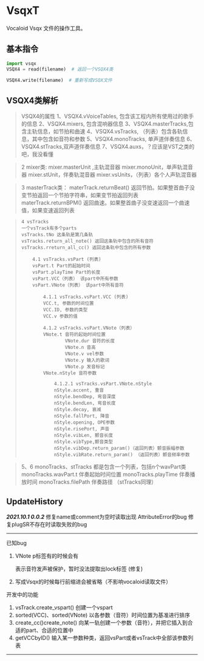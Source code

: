 # VsqxT

Vocaloid Vsqx 文件的操作工具。

## 基本指令

```python
import vsqx
VSQX4 = read(filename)  # 返回一个VSQX4类
```

```python
VSQX4.write(filename)  # 重新写成VSQX文件
```

## VSQX4类解析

> VSQX4的属性
> 1、VSQX4.vVoiceTables, 包含该工程内所有使用过的歌手的信息
> 2、VSQX4.mixers, 包含混响器信息
> 3、VSQX4.masterTracks,包含主轨信息，如节拍和曲速
> 4、VSQX4.vsTracks, （列表）包含各轨信息，其中包含如音符和参数
> 5、VSQX4.monoTracks, 单声道伴奏信息
> 6、VSQX4.stTracks,双声道伴奏信息
> 7、VSQX4.auxs，？应该是VST之类的吧，我没看懂


> 2 mixer类:
> mixer.masterUnit ,主轨混音器
> mixer.monoUnit，单声轨混音器
> mixer.stUnit，伴奏轨混音器
> mixer.vsUnits，（列表）各个人声轨混音器


> 3 masterTrack类：
> materTrack.returnBeat() 返回节拍。如果整首曲子没变节拍返回一个节拍字符串，如果变节拍返回列表
> materTrack.returnBPM() 返回曲速。如果整首曲子没变速返回一个曲速值，如果变速返回列表


>     4 vsTracks
>     一个vsTrack有多个parts
>     vsTracks.tNo 这条轨是第几条轨
>     vsTracks.return_all_note() 返回这条轨中包含的所有音符
>     vsTracks.rreturn_all_cc() 返回这条轨中包含的所有参数
>
>         4.1 vsTracks.vsPart (列表)
>         vsPart.t Part的起始时间
>         vsPart.playTime Part的长度
>         vsPart.VCC（列表） 该part中所有参数
>         vsPart.VNote（列表） 该part中所有音符
>
>             4.1.1 vsTracks.vsPart.VCC (列表)
>             VCC.t, 参数的时间位置
>             VCC.ID, 参数的类型
>             VCC.v 参数的值
>
>             4.1.2 vsTracks.vsPart.VNote（列表）
>             VNote.t 音符的起始时间位置
>                     VNote.dur 音符的长度
>                     VNote.n 音高
>                     VNote.v vel参数
>                     VNote.y 输入的歌词
>                     VNote.p 发音标记
>             VNote.nStyle 音符参数
>
>                 4.1.2.1 vsTracks.vsPart.VNote.nStyle
>                 nStyle.accent, 重音
>                 nStyle.bendDep, 弯音深度
>                 nStyle.bendLen, 弯音长度
>                 nStyle.decay, 衰减
>                 nStyle.fallPort, 降音
>                 nStyle.opening, OPE参数
>                 nStyle.risePort, 声音
>                 nStyle.vibLen, 颤音长度
>                 nStyle.vibType,颤音类型
>                 nStyle.vibDep.return_param()（返回列表）颤音振幅参数
>                 nStyle.vibRate.return_param() （返回列表）颤音频率参数


> 5、6 monoTracks、stTracks
> 都是包含一个列表，包括n个wavPart类
> monoTracks.wavPart.t 伴奏起始时间位置
> monoTracks.playTime 伴奏播放时间
> monoTracks.filePath 伴奏路径
> （stTracks同理）

## UpdateHistory

***2021.10.1 0.0.2***
修复name或comment为空时读取出现 AttributeError的bug 修复plugSR不存在时读取失败的bug

***********************
已知bug

1. VNote p标签有的时候会有<p lock="1">表示音符发声被保护，暂时没法提取出lock标签 (修复)
2. 写成Vsqx的时候每行前缩进会被省略（不影响vocaloid读取文件）

开发中的功能

1. vsTrack.create_vspart() 创建一个vspart
2. sorted(VCC)、sorted(VNote) 以各参数（音符）时间位置为基准进行排序
3. create_cc()create_note() 向某一轨创建一个参数（音符），并把它插入到合适的part、合适的位置中
4. getVCCbyID() 输入某一参数种类，返回vsPart或者vsTrack中全部该参数列表

*************************